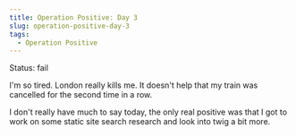 ```yaml
---
title: Operation Positive: Day 3
slug: operation-positive-day-3
tags:
  - Operation Positive
---
```

Status: fail

I'm so tired. London really kills me. It doesn't help that my train was cancelled for the second time in a row.

I don't really have much to say today, the only real positive was that I got to work on some static site search research and look into twig a bit more.

